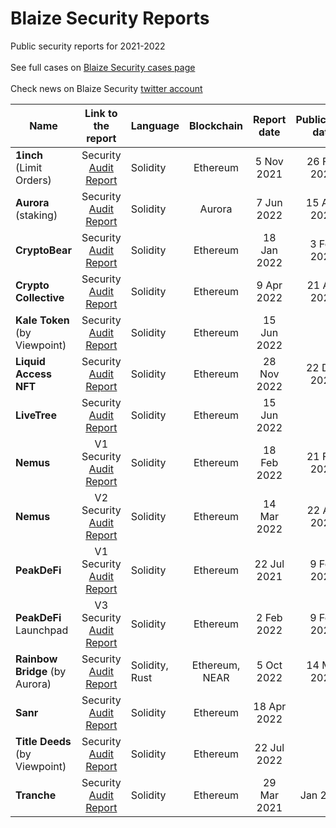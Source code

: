 # Blaize Security Reports
Public security reports for 2021-2022<br><br>
See full cases on [Blaize Security cases page](https://blaize.tech/clients/?_sft_clientcat=security-audit)<br>
<br>
Check news on Blaize Security [twitter account](https://twitter.com/BlaizeSecurity)
<br>

| Name      | Link to the report | Language | Blockchain | Report date | Publication date | Case |
| --------- |:------------------:| -------- |:----------:|:-----------:|:----------------:|:----:|
| <b>1inch</b> (Limit Orders) | Security [Audit Report](../1/1inch/1inch-audit-report-v1-[5-Nov-2021].pdf) | Solidity | Ethereum | 5 Nov 2021 | 26 Feb 2022 | [Case](https://blaize.tech/clients/smart-contract-security-audit-for-1inch/) |
| <b>Aurora</b> (staking) | Security [Audit Report](../a/aurora/Aurora-audit-report-v1-[7-Jun-2022].pdf) | Solidity | Aurora | 7 Jun 2022 | 15 Aug 2022 | [Case](https://blaize.tech/clients/smart-contract-security-audit-for-aurora/) |
| <b>CryptoBear</b> | Security [Audit Report](../c/cryptobear/CryptoBear-audit-report-v1-[18-Jan-2022].pdf) | Solidity | Ethereum | 18 Jan 2022 | 3 Feb 2022 | [Case](https://blaize.tech/clients/smart-contract-security-audit-for-cryptobear-watch-club/) |
| <b>Crypto Collective</b> | Security [Audit Report](../c/cryptocollective/CryptoCollective-audit-report-v1-[9-Apr-2022].pdf) | Solidity | Ethereum | 9 Apr 2022 | 21 Apr 2022 | [Case](https://blaize.tech/clients/smart-contract-security-audit-for-crypto-collective/) |
| <b>Kale Token</b> (by Viewpoint) | Security [Audit Report](../v/viewpoint/KaleToken-audit-report-v1-[15-Jun-2022].pdf) | Solidity | Ethereum | 15 Jun 2022 | | |
| <b>Liquid Access NFT</b> | Security [Audit Report](../l/liquidaccess/LiquidAccessNFT-audit-report-v1-[28-Nov-2022].pdf) | Solidity | Ethereum | 28 Nov 2022 | 22 Dec 2022 | [Case](https://blaize.tech/clients/smart-contract-security-audit-for-liquidaccess/) |
| <b>LiveTree</b> | Security [Audit Report](../l/livetree/LiveTree-audit-report-v1-[19-Jul-2022].pdf) | Solidity | Ethereum | 15 Jun 2022 | | |
| <b>Nemus</b> | V1 Security [Audit Report](../n/nemus/Nemus-audit-report-v1-[18-Feb-2022].pdf) | Solidity | Ethereum | 18 Feb 2022 | 21 Feb 2022 | [Case](https://blaize.tech/clients/smart-contract-security-audit-for-nemus/) |
| <b>Nemus</b> | V2 Security [Audit Report](../n/nemus/Nemus-audit-report-v2-[14-Mar-2022].pdf) | Solidity | Ethereum | 14 Mar 2022 | 22 Apr 2022 | [Case](https://blaize.tech/clients/smart-contract-security-audit-for-nemus/) |
| <b>PeakDeFi</b> | V1 Security [Audit Report](../p/peakdefi/PeakDeFi-audit-report-v1-[22-Jul-2021].pdf) | Solidity | Ethereum | 22 Jul 2021 | 9 Feb 2022 | [Case](https://blaize.tech/clients/smart-contract-security-audit-for-peakdefi/) |
| <b>PeakDeFi</b> Launchpad | V3 Security [Audit Report](../p/peakdefi/PeakDeFi-audit-report-v2-[2-Feb-2022].pdf) | Solidity | Ethereum | 2 Feb 2022 | 9 Feb 2022 | [Case](https://blaize.tech/clients/smart-contract-security-audit-for-peakdefi/) |
| <b>Rainbow Bridge</b> (by Aurora) | Security [Audit Report](../a/aurora/RainbowBridge-audit-report-v1-[5-Oct-2022].pdf) | Solidity, Rust | Ethereum, NEAR | 5 Oct 2022 | 14 Mar 2023 | [Case](https://blaize.tech/clients/smart-contract-security-audit-for-rainbow-bridge-by-aurora/) |
| <b>Sanr</b> | Security [Audit Report](../s/sanr/SanR-audit-report-v1-[18-Apr-2022].pdf) | Solidity | Ethereum | 18 Apr 2022 | | |
| <b>Title Deeds</b> (by Viewpoint) | Security [Audit Report](../v/viewpoint/TitleDeeds-audit-report-v1-[22-Jul-2022].pdf) | Solidity | Ethereum | 22 Jul 2022 | | |
| <b>Tranche</b> | Security [Audit Report](../t/tranche) | Solidity | Ethereum | 29 Mar 2021 | Jan 2022 | [Case](https://blaize.tech/clients/smart-contract-security-audit-for-jibrel/) |
